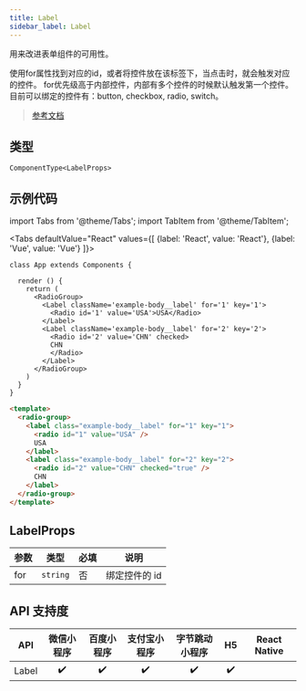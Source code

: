 ```yaml
---
title: Label
sidebar_label: Label
---
```


用来改进表单组件的可用性。

使用for属性找到对应的id，或者将控件放在该标签下，当点击时，就会触发对应的控件。 for优先级高于内部控件，内部有多个控件的时候默认触发第一个控件。 目前可以绑定的控件有：button, checkbox, radio, switch。

> [参考文档](https://developers.weixin.qq.com/miniprogram/dev/component/label.html)

## 类型

```tsx
ComponentType<LabelProps>
```

## 示例代码

import Tabs from '@theme/Tabs';
import TabItem from '@theme/TabItem';

<Tabs
  defaultValue="React"
  values={[
    {label: 'React', value: 'React'},
    {label: 'Vue', value: 'Vue'}
  ]}>
<TabItem value="React">

```tsx
class App extends Components {

  render () {
    return (
      <RadioGroup>
        <Label className='example-body__label' for='1' key='1'>
          <Radio id='1' value='USA'>USA</Radio>
        </Label>
        <Label className='example-body__label' for='2' key='2'>
          <Radio id='2' value='CHN' checked>
          CHN
          </Radio>
        </Label>
      </RadioGroup>
    )
  }
}
```
</TabItem>

<TabItem value="Vue">

```html
<template>
  <radio-group>
    <label class="example-body__label" for="1" key="1">
      <radio id="1" value="USA" />
      USA
    </label>
    <label class="example-body__label" for="2" key="2">
      <radio id="2" value="CHN" checked="true" />
      CHN
    </label>
  </radio-group>
</template>
```
  
</TabItem>
</Tabs>


## LabelProps

<table>
  <thead>
    <tr>
      <th>参数</th>
      <th>类型</th>
      <th style={{ textAlign: "center"}}>必填</th>
      <th>说明</th>
    </tr>
  </thead>
  <tbody>
    <tr>
      <td>for</td>
      <td><code>string</code></td>
      <td style={{ textAlign: "center"}}>否</td>
      <td>绑定控件的 id</td>
    </tr>
  </tbody>
</table>

## API 支持度

| API | 微信小程序 | 百度小程序 | 支付宝小程序 | 字节跳动小程序 | H5 | React Native |
| :---: | :---: | :---: | :---: | :---: | :---: | :---: |
| Label | ✔️ | ✔️ | ✔️ | ✔️ | ✔️ |  |
